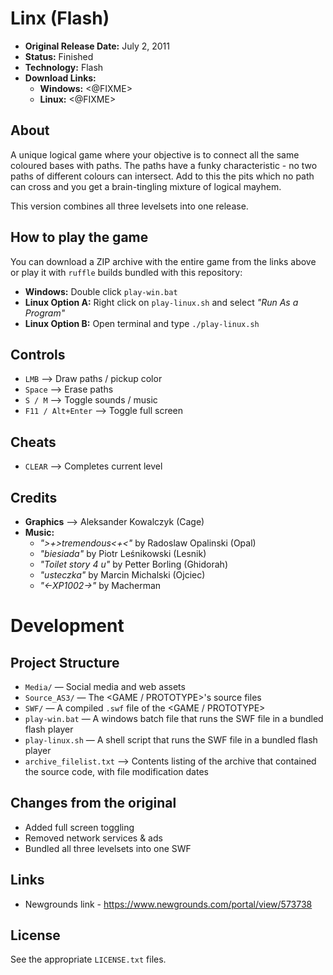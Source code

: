 # Linx (Flash)

 - **Original Release Date:** July 2, 2011
 - **Status:** Finished
 - **Technology:** Flash
 - **Download Links:**
   - **Windows:** <@FIXME>
   - **Linux:** <@FIXME>


## About
A unique logical game where your objective is to connect all the same coloured
bases with paths. The paths have a funky characteristic - no two paths of
different colours can intersect. Add to this the pits which no path can cross
and you get a brain-tingling mixture of logical mayhem.

This version combines all three levelsets into one release.


## How to play the game
You can download a ZIP archive with the entire game from the links above
or play it with `ruffle` builds bundled with this repository:

 - **Windows:** Double click `play-win.bat`
 - **Linux Option A:** Right click on `play-linux.sh` and
   select *"Run As a Program"*
 - **Linux Option B:** Open terminal and type `./play-linux.sh`


## Controls
 - `LMB` ⟶ Draw paths / pickup color
 - `Space` ⟶ Erase paths
 - `S / M` ⟶ Toggle sounds / music
 - `F11 / Alt+Enter` ⟶ Toggle full screen


## Cheats
 - `CLEAR` ⟶ Completes current level


## Credits
 - **Graphics** ⟶ Aleksander Kowalczyk (Cage)
 - **Music:**
    - *">+>tremendous<+<"* by Radoslaw Opalinski (Opal)
    - *"biesiada"* by Piotr Leśnikowski (Lesnik)
    - *"Toilet story 4 u"* by Petter Borling (Ghidorah)
    - *"usteczka"* by Marcin Michalski (Ojciec)
    - *"<-XP1002->"* by Macherman


# Development
## Project Structure
 - `Media/` — Social media and web assets
 - `Source_AS3/` — The <GAME / PROTOTYPE>'s source files
 - `SWF/` — A compiled `.swf` file of the <GAME / PROTOTYPE>
 - `play-win.bat` — A windows batch file that runs the SWF file in
   a bundled flash player
 - `play-linux.sh` — A shell script that runs the SWF file in
   a bundled flash player
 - `archive_filelist.txt` ⟶ Contents listing of the archive that contained the
   source code, with file modification dates


## Changes from the original
 - Added full screen toggling
 - Removed network services & ads
 - Bundled all three levelsets into one SWF


## Links
 - Newgrounds link - https://www.newgrounds.com/portal/view/573738


## License
See the appropriate `LICENSE.txt` files.